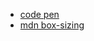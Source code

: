 - [code pen](https://codepen.io/eubhawatson/pen/vYXzZEJ)
- [mdn box-sizing](https://developer.mozilla.org/en-US/docs/Web/CSS/box-sizing)